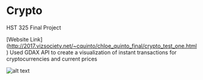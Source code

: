 # Crypto
HST 325 Final Project  

[Website Link] (http://2017.vizsociety.net/~cquinto/chloe_quinto_final/crypto_test_one.html)
Used GDAX API to create a visualization of instant transactions for cryptocurrencies and current prices 


![alt text](https://user-images.githubusercontent.com/29359882/34324682-5df6f86a-e849-11e7-99df-d35335dadd57.png)
